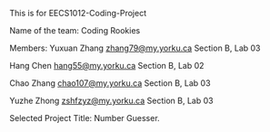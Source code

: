 This is for EECS1012-Coding-Project

Name of the team: Coding Rookies 

Members: 
Yuxuan Zhang zhang79@my.yorku.ca Section B, Lab 03 

Hang Chen hang55@my.yorku.ca Section B, Lab 02 

Chao Zhang chao107@my.yorku.ca Section B, Lab 03
 
Yuzhe Zhong zshfzyz@my.yorku.ca Section B, Lab 03
 
Selected Project Title: Number Guesser. 
